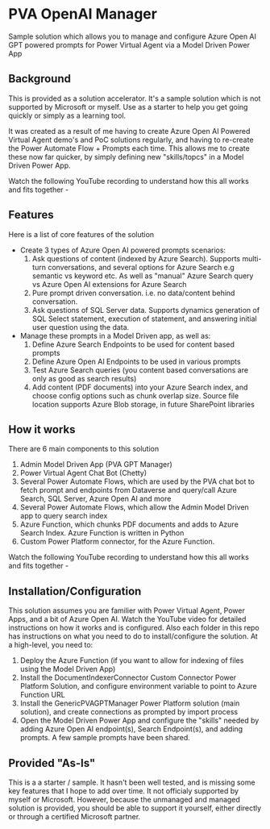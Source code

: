 # PVA OpenAI Manager
Sample solution which allows you to manage and configure Azure Open AI GPT powered prompts for Power Virtual Agent via a Model Driven Power App

## Background
This is provided as a solution accelerator. It's a sample solution which is not supported by Microsoft or myself. Use as a starter to help you get going quickly or simply as a learning tool. 

It was created as a result of me having to create Azure Open AI Powered Virtual Agent demo's and PoC solutions regularly, and having to re-create the Power Automate Flow + Prompts each time. This allows me to create these now far quicker, by simply defining new "skills/topcs" in a Model Driven Power App.

Watch the following YouTube recording to understand how this all works and fits together - <TBC>

## Features
Here is a list of core features of the solution

- Create 3 types of Azure Open AI powered prompts scenarios:
  1. Ask questions of content (indexed by Azure Search). Supports multi-turn conversations, and several options for Azure Search e.g semantic vs keyword etc. As well as "manual" Azure Search query vs Azure Open AI extensions for Azure Search
  2. Pure prompt driven conversation. i.e. no data/content behind conversation.
  3. Ask questions of SQL Server data. Supports dynamics generation of SQL Select statement, execution of statement, and answering initial user question using the data.
- Manage these prompts in a Model Driven app, as well as:
  1. Define Azure Search Endpoints to be used for content based prompts
  2.  Define Azure Open AI Endpoints to be used in various prompts
  3. Test Azure Search queries (you content based conversations are only as good as search results)
  4. Add content (PDF documents) into your Azure Search index, and choose config options such as chunk overlap size. Source file location supports Azure Blob storage, in future SharePoint libraries

## How it works
There are 6 main components to this solution
1. Admin Model Driven App (PVA GPT Manager)
2. Power Virtual Agent Chat Bot (Chetty)
3. Several Power Automate Flows, which are used by the PVA chat bot to fetch prompt and endpoints from Dataverse and query/call Azure Search, SQL Server, Azure Open AI and more
4. Several Power Automate Flows, which allow the Admin Model Driven app to query search index
5. Azure Function, which chunks PDF documents and adds to Azure Search Index. Azure Function is written in Python
6. Custom Power Platform connector, for the Azure Function.

Watch the following YouTube recording to understand how this all works and fits together - <TBC>

## Installation/Configuration
This solution assumes you are familier with Power Virtual Agent, Power Apps, and a bit of Azure Open AI. Watch the YouTube video for detailed instructions on how it works and is configured. Also each folder in this repo has instructions on what you need to do to install/configure the solution. At a high-level, you need to:

1. Deploy the Azure Function (if you want to allow for indexing of files using the Model Driven App)
2. Install the DocumentIndexerConnector Custom Connector Power Platform Solution, and configure environment variable to point to Azure Function URL
3. Install the GenericPVAGPTManager Power Platform solution (main solution), and create connections as prompted by import process
4. Open the Model Driven Power App and configure the "skills" needed by adding Azure Open AI endpoint(s), Search Endpoint(s), and adding prompts. A few sample prompts have been shared.

## Provided "As-Is"
This is a a starter / sample. It hasn't been well tested, and is missing some key features that I hope to add over time. It not officialy supported by myself or Microsoft. However, because the unmanaged and managed solution is provided, you should be able to support it yourself, either directly or through a certified Microsoft partner.
